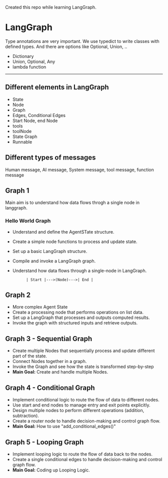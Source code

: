 Created this repo while learning LangGraph. 

# LangGraph

Type annotations are very important. We use typedict to write classes with defined types. And there are options like 
Optional, Union, ..

- Dictionary
- Union, Optional, Any
- lambda function

------------------------
## Different elements in LangGraph

- State
- Node
- Graph
- Edges, Conditional Edges
- Start Node, end Node
- tools
- toolNode
- State Graph
- Runnable

## Different types of messages

Human message, AI message, System message, tool message, function message

## Graph 1

Main aim is to understand how data flows throgh a single node in langgraph.

### Hello World Graph
- Understand and define the AgentSTate structure.
- Create a simple node functions to process and update state.
- Set up a basic LangGraph structure.
- Compile and invoke a LangGraph graph.
- Understand how data flows through a single-node in LangGraph.
            
            | Start |--->(Node)--->| End |

## Graph 2
- More complex Agent State
- Create a processing node that performs operations on list data.
- Set up a LangGraph that processes and outputs computed results.
- Invoke the graph with structured inputs and retrieve outputs.
           
## Graph 3 - Sequential Graph
- Create multiple Nodes that sequentially process and update different part of the state.
- Connect Nodes together in a graph.
- Invoke the Graph and see how the state is transformed step-by-step
- **Main Goal:** Create and handle multiple Nodes.

## Graph 4 - Conditional Graph
- Implement conditional logic to route the flow of data to different nodes.
- Use start and end nodes to manage entry and exit points explicitly.
- Design multiple nodes to perform different operations (addition, subtraction).
- Create a router node to handle decision-making and control graph flow.
- **Main Goal:** How to use "add_conditional_edges()"

## Graph 5 - Looping Graph
- Implement looping logic to route the flow of data back to the nodes.
- Create a single conditional edges to handle decision-making and control graph flow.
- **Main Goal:** Coding up Looping Logic.